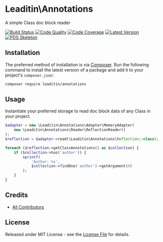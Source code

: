 # Leaditin\Annotations

A simple Class doc block reader

[![Build Status][ico-build]][link-build]
[![Code Quality][ico-code-quality]][link-code-quality]
[![Code Coverage][ico-code-coverage]][link-code-coverage]
[![Latest Version][ico-version]][link-packagist]
[![PDS Skeleton][ico-pds]][link-pds]

## Installation

The preferred method of installation is via [Composer](http://getcomposer.org/). Run the following command to install the latest version of a package and add it to your project's `composer.json`:

```bash
composer require leaditin/annotations
```

## Usage

Instantiate your preferred storage to read doc block data of any Class in your project.

```php
$adapter = new \Leaditin\Annotations\Adapter\MemoryAdapter(
    new \Leaditin\Annotations\Reader\ReflectionReader()
);
$reflection = $adapter->read(\Leaditin\Annotations\Reflection::class);

foreach ($reflection->getClassAnnotations() as $collection) {
    if ($collection->has('author')) {
        sprintf(
            'Author: %s',
            $collection->findOne('author')->getArgument(0)
        );
    }
}

```

## Credits

- [All Contributors][link-contributors]

## License

Released under MIT License - see the [License File](LICENSE) for details.


[ico-version]: https://img.shields.io/packagist/v/leaditin/annotations.svg
[ico-build]: https://travis-ci.org/leaditin/annotations.svg?branch=master
[ico-code-coverage]: https://img.shields.io/scrutinizer/coverage/g/leaditin/annotations.svg
[ico-code-quality]: https://img.shields.io/scrutinizer/g/leaditin/annotations.svg
[ico-pds]: https://img.shields.io/badge/pds-skeleton-blue.svg

[link-packagist]: https://packagist.org/packages/leaditin/annotations
[link-build]: https://travis-ci.org/leaditin/annotations
[link-code-coverage]: https://scrutinizer-ci.com/g/leaditin/annotations/code-structure
[link-code-quality]: https://scrutinizer-ci.com/g/leaditin/annotations
[link-pds]: https://github.com/php-pds/skeleton
[link-contributors]: ../../contributors
